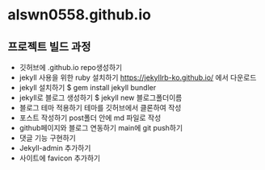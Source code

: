 # alswn0558.github.io


## 프로젝트 빌드 과정



- 깃허브에 <username>.github.io repo생성하기
- jekyll  사용을 위한 ruby 설치하기
https://jekyllrb-ko.github.io/  에서 다운로드
- jekyll 설치하기
$ gem install jekyll bundler
- jekyll로 블로그 생성하기
$ jekyll new 블로그폴더이름
- 블로그 테마 적용하기
테마를 깃허브에서 클론하여 작성
- 포스트 작성하기
post폴더 안에 md 파일로 작성
- github페이지와 블로그 연동하기
main에 git push하기
- 댓글 기능 구현하기
- Jekyll-admin 추가하기
- 사이트에 favicon 추가하기





